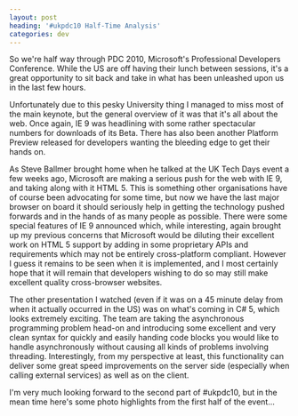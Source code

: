 ```yaml
---
layout: post
heading: '#ukpdc10 Half-Time Analysis'
categories: dev
---
```


So we're half way through PDC 2010, Microsoft's Professional Developers Conference. While the US are off having their lunch between sessions, it's a great opportunity to sit back and take in what has been unleashed upon us in the last few hours.

Unfortunately due to this pesky University thing I managed to miss most of the main keynote, but the general overview of it was that it's all about the web. Once again, IE 9 was headlining with some rather spectacular numbers for downloads of its Beta. There has also been another Platform Preview released for developers wanting the bleeding edge to get their hands on.

As Steve Ballmer brought home when he talked at the UK Tech Days event a few weeks ago, Microsoft are making a serious push for the web with IE 9, and taking along with it HTML 5. This is something other organisations have of course been advocating for some time, but now we have the last major browser on board it should seriously help in getting the technology pushed forwards and in the hands of as many people as possible. There were some special features of IE 9 announced which, while interesting, again brought up my previous concerns that Microsoft would be diluting their excellent work on HTML 5 support by adding in some proprietary APIs and requirements which may not be entirely cross-platform compliant. However I guess it remains to be seen when it is implemented, and I most certainly hope that it will remain that developers wishing to do so may still make excellent quality cross-browser websites.

The other presentation I watched (even if it was on a 45 minute delay from when it actually occurred in the US) was on what's coming in C# 5, which looks extremely exciting. The team are taking the asynchronous programming problem head-on and introducing some excellent and very clean syntax for quickly and easily handing code blocks you would like to handle asynchronously without causing all kinds of problems involving threading. Interestingly, from my perspective at least, this functionality can deliver some great speed improvements on the server side (especially when calling external services) as well as on the client.

I'm very much looking forward to the second part of #ukpdc10, but in the mean time here's some photo highlights from the first half of the event...

<!-- Replace missing image from http://media.chris-alexander.co.uk/wp-content/uploads/2010/10/IMG_20101028_191419.jpg -->

<!-- Replace missing image from http://media.chris-alexander.co.uk/wp-content/uploads/2010/10/IMG_20101028_194001.jpg -->

<!-- Replace missing image from http://media.chris-alexander.co.uk/wp-content/uploads/2010/10/IMG_20101028_202013.jpg -->

<!-- Replace missing image from http://media.chris-alexander.co.uk/wp-content/uploads/2010/10/IMG_20101028_211908.jpg -->

<!-- Replace missing image from http://media.chris-alexander.co.uk/wp-content/uploads/2010/10/IMG_20101028_211919.jpg -->

<!-- Replace missing image from http://media.chris-alexander.co.uk/wp-content/uploads/2010/10/IMG_20101028_211930.jpg -->
